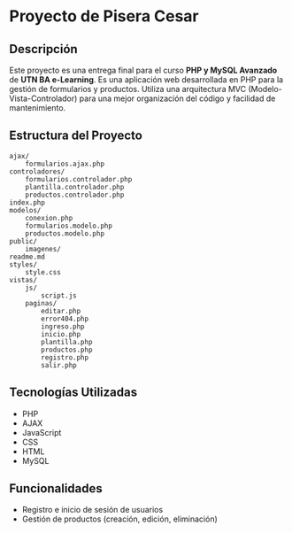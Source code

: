 # Proyecto de Pisera Cesar

## Descripción
Este proyecto es una entrega final para el curso **PHP y MySQL Avanzado** de **UTN BA e-Learning**. Es una aplicación web desarrollada en PHP para la gestión de formularios y productos. Utiliza una arquitectura MVC (Modelo-Vista-Controlador) para una mejor organización del código y facilidad de mantenimiento.

## Estructura del Proyecto

```
ajax/
    formularios.ajax.php
controladores/
    formularios.controlador.php
    plantilla.controlador.php
    productos.controlador.php
index.php
modelos/
    conexion.php
    formularios.modelo.php
    productos.modelo.php
public/
    imagenes/
readme.md
styles/
    style.css
vistas/
    js/
        script.js
    paginas/
        editar.php
        error404.php
        ingreso.php
        inicio.php
        plantilla.php
        productos.php
        registro.php
        salir.php
```

## Tecnologías Utilizadas
- PHP
- AJAX
- JavaScript
- CSS
- HTML
- MySQL

## Funcionalidades
- Registro e inicio de sesión de usuarios
- Gestión de productos (creación, edición, eliminación)



